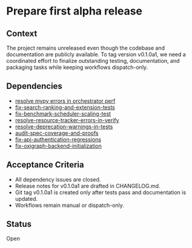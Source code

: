 # Prepare first alpha release

## Context
The project remains unreleased even though the codebase and documentation are
publicly available. To tag version v0.1.0a1, we need a coordinated effort to
finalize outstanding testing, documentation, and packaging tasks while keeping
workflows dispatch-only.

## Dependencies
- [resolve mypy errors in orchestrator perf][resolve-mypy-errors]
- [fix-search-ranking-and-extension-tests](fix-search-ranking-and-extension-tests.md)
- [fix-benchmark-scheduler-scaling-test](fix-benchmark-scheduler-scaling-test.md)
- [resolve-resource-tracker-errors-in-verify](resolve-resource-tracker-errors-in-verify.md)
- [resolve-deprecation-warnings-in-tests](resolve-deprecation-warnings-in-tests.md)
- [audit-spec-coverage-and-proofs](audit-spec-coverage-and-proofs.md)
- [fix-api-authentication-regressions](fix-api-authentication-regressions.md)
- [fix-oxigraph-backend-initialization](fix-oxigraph-backend-initialization.md)

[resolve-mypy-errors]: resolve-mypy-errors-in-orchestrator-perf-and-search-core.md

## Acceptance Criteria
- All dependency issues are closed.
- Release notes for v0.1.0a1 are drafted in CHANGELOG.md.
- Git tag v0.1.0a1 is created only after tests pass and documentation is updated.
- Workflows remain manual or dispatch-only.

## Status
Open
